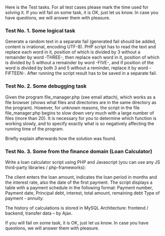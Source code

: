 
Here is the Test tasks.
For all test cases please mark the time used for solving it.
If you will fail on some task, it is OK, just let us know. 
In case you have questions, we will answer them with pleasure.

### Test No. 1. Some logical task
Generate a random text in a separate fail (generated fail should be added, content is irrational, encoding UTF-8). PHP script has to read the text and replace each word in it, position of which is divided by 3 without a remainder by word -THREE-, then replace each word in it, position of which is divided by 5 without a remainder by word -FIVE-, and if position of the word is divided by both 3 and 5 without a reminder, replace it by word -FIFTEEN-. After running the script result has to be saved in a separate fail. 


### Test No. 2. Some debugging task

Given the program file_manager.php (see email attach), which works as a file browser (shows what files and directories are in the same directory as the program). However, for unknown reasons, the script in the file file_manager.php begins to slow down very much with a large number of files (more than 20). It is necessary for you to determine which function is working slowly, and to specify exactly what is so negatively affecting the running time of the program.

Briefly explain afterwards how the solution was found.

### Test No. 3. Some from the finance domain (Loan Calculator)
Write a loan calculator script using PHP and Javascript (you can use any JS third-party libraries  / php-frameworks):

The client enters the loan amount, indicates the loan period in months and the interest rate, also the date of the first payment. The script displays a table with a payment schedule in the following format:
Payment number, Payment date, Principal debt, interest, total amount, remaining debt
Type of payment - annuity.

The history of calculations is stored in MySQL
Architecture: frontend / backend, transfer data – by Ajax.

If you will fail on some task, it is OK, just let us know. 
In case you have questions, we will answer them with pleasure.

